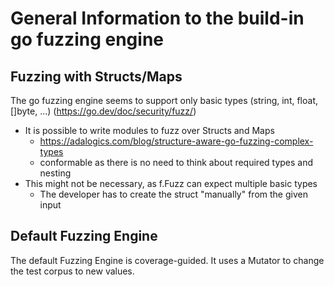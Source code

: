 # General Information to the build-in go fuzzing engine

## Fuzzing with Structs/Maps

The go fuzzing engine seems to support only basic types (string, int, float, []byte, ...) (https://go.dev/doc/security/fuzz/)

* It is possible to write modules to fuzz over Structs and Maps
    * https://adalogics.com/blog/structure-aware-go-fuzzing-complex-types
    * conformable as there is no need to think about required types and nesting
* This might not be necessary, as f.Fuzz can expect multiple basic types
    * The developer has to create the struct "manually" from the given input

## Default Fuzzing Engine
The default Fuzzing Engine is coverage-guided. It uses a Mutator to change the test corpus
to new values.